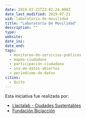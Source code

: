 ```yaml
---
date: 2019-07-21T23:02:24.000Z
date_last_modified: 2019-07-21
uid: laboratorio-de-movilidad
title: "Laboratorio De Movilidad"
description: ""
type: 
website: 
date_ini: 
date_end: 
tags:
  - monitoreo-de-servicios-publicos
  - mapeo-ciudadano
  - participación-ciudadana
  - uso-de-datos-abiertos
  - periodismo-de-datos
cities: 
  - Quito
---
```


Esta iniciativa fue realizada por:

- [Llactalab - Ciudades Sustentables](/organizaciones/llactalab-ciudades-sustentables)
- [Fundación Biciacción](/organizaciones/fundacion-biciaccion)
